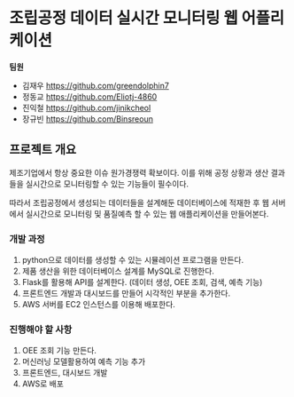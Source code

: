 # 조립공정 데이터 실시간 모니터링 웹 어플리케이션


**팀원** 

+ 김재우 https://github.com/greendolphin7
+ 정동교 https://github.com/Eliotj-4860  
+ 진익철 https://github.com/jinikcheol  
+ 장규빈 https://github.com/Binsreoun  

## 프로젝트 개요

제조기업에서 항상 중요한 이슈 원가경쟁력 확보이다. 이를 위해 공정 상황과 생산 결과들을 실시간으로 모니터링할 수 있는 기능들이 필수이다.

따라서 조립공정에서 생성되는 데이터들을 설계해둔 데이터베이스에 적재한 후 웹 서버에서 실시간으로 모니터링 및 품질예측 할 수 있는 웹 애플리케이션을 만들어본다.


### 개발 과정

1. python으로 데이터를 생성할 수 있는 시뮬레이션 프로그램을 만든다.  
2. 제품 생산을 위한 데이터베이스 설계를 MySQL로 진행한다.  
3. Flask를 활용해 API를 설계한다. (데이터 생성, OEE 조회, 검색, 예측 기능)  
4. 프론트엔드 개발과 대시보드를 만들어 시각적인 부분을 추가한다.  
5. AWS 서버를 EC2 인스턴스를 이용해 배포한다.  



### 진행해야 할 사항

1. OEE 조회 기능 만든다.   
2. 머신러닝 모델활용하여 예측 기능 추가  
3. 프론트엔드, 대시보드 개발  
4. AWS로 배포 
